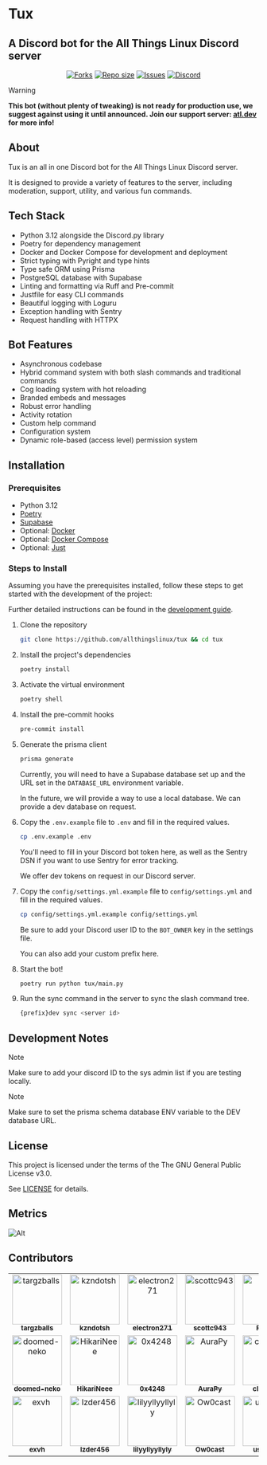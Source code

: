 # Tux

## A Discord bot for the All Things Linux Discord server

<div align="center">
    <p align="center">
        <a href="https://github.com/allthingslinux/tux/forks">
            <img alt="Forks" src="https://img.shields.io/github/commit-activity/m/allthingslinux/tux?style=for-the-badge&logo=git&color=EBA0AC&logoColor=EBA0AC&labelColor=302D41"></a>
        <a href="https://github.com/allthingslinux/tux">
            <img alt="Repo size" src="https://img.shields.io/github/repo-size/allthingslinux/tux?style=for-the-badge&logo=github&color=FAB387&logoColor=FAB387&labelColor=302D41"/></a>
        <a href="https://github.com/allthingslinux/tux/issues">
            <img alt="Issues" src="https://img.shields.io/github/issues/allthingslinux/tux?style=for-the-badge&logo=githubactions&color=F9E2AF&logoColor=F9E2AF&labelColor=302D41"></a>
        <a href="https://discord.gg/linux">
            <img alt="Discord" src="https://img.shields.io/discord/1172245377395728464?style=for-the-badge&logo=discord&color=B4BEFE&logoColor=B4BEFE&labelColor=302D41"></a>
    </p>
</div>

> [!WARNING]
**This bot (without plenty of tweaking) is not ready for production use, we suggest against using it until announced. Join our support server: [atl.dev](https://discord.gg/gpmSjcjQxg) for more info!**

## About

Tux is an all in one Discord bot for the All Things Linux Discord server.

It is designed to provide a variety of features to the server, including moderation, support, utility, and various fun commands.

## Tech Stack

- Python 3.12 alongside the Discord.py library
- Poetry for dependency management
- Docker and Docker Compose for development and deployment
- Strict typing with Pyright and type hints
- Type safe ORM using Prisma
- PostgreSQL database with Supabase
- Linting and formatting via Ruff and Pre-commit
- Justfile for easy CLI commands
- Beautiful logging with Loguru
- Exception handling with Sentry
- Request handling with HTTPX

## Bot Features

- Asynchronous codebase
- Hybrid command system with both slash commands and traditional commands
- Cog loading system with hot reloading
- Branded embeds and messages
- Robust error handling
- Activity rotation
- Custom help command
- Configuration system
- Dynamic role-based (access level) permission system

## Installation

### Prerequisites

- Python 3.12
- [Poetry](https://python-poetry.org/docs/)
- [Supabase](https://supabase.io/)
- Optional: [Docker](https://docs.docker.com/get-docker/)
- Optional: [Docker Compose](https://docs.docker.com/compose/install/)
- Optional: [Just](https://github.com/casey/just/)

### Steps to Install

Assuming you have the prerequisites installed, follow these steps to get started with the development of the project:

Further detailed instructions can be found in the [development guide](docs/development.md).

1. Clone the repository

   ```bash
   git clone https://github.com/allthingslinux/tux && cd tux
   ```

2. Install the project's dependencies

    ```bash
    poetry install
    ```

3. Activate the virtual environment

    ```bash
    poetry shell
    ```

4. Install the pre-commit hooks

    ```bash
    pre-commit install
    ```

5. Generate the prisma client

    ```bash
    prisma generate
    ```

    Currently, you will need to have a Supabase database set up and the URL set in the `DATABASE_URL` environment variable.

    In the future, we will provide a way to use a local database. We can provide a dev database on request.

6. Copy the `.env.example` file to `.env` and fill in the required values.

    ```bash
    cp .env.example .env
    ```

    You'll need to fill in your Discord bot token here, as well as the Sentry DSN if you want to use Sentry for error tracking.

    We offer dev tokens on request in our Discord server.

7. Copy the `config/settings.yml.example` file to `config/settings.yml` and fill in the required values.

    ```bash
    cp config/settings.yml.example config/settings.yml
    ```

    Be sure to add your Discord user ID to the `BOT_OWNER` key in the settings file.

    You can also add your custom prefix here.

8. Start the bot!

    ```bash
    poetry run python tux/main.py
    ```

9. Run the sync command in the server to sync the slash command tree.

   ```bash
   {prefix}dev sync <server id>
   ```

## Development Notes

> [!NOTE]
Make sure to add your discord ID to the sys admin list if you are testing locally.

> [!NOTE]
Make sure to set the prisma schema database ENV variable to the DEV database URL.

## License

This project is licensed under the terms of the The GNU General Public License v3.0.

See [LICENSE](LICENSE.md) for details.

## Metrics

![Alt](https://repobeats.axiom.co/api/embed/b988ba04401b7c68edf9def00f5132cd2a7f3735.svg "Repobeats analytics image")

## Contributors

<!-- readme: collaborators,contributors -start -->
<table>
	<tbody>
		<tr>
            <td align="center">
                <a href="https://github.com/targzballs">
                    <img src="https://avatars.githubusercontent.com/u/102343489?v=4" width="100;" alt="targzballs"/>
                    <br />
                    <sub><b>targzballs</b></sub>
                </a>
            </td>
            <td align="center">
                <a href="https://github.com/kzndotsh">
                    <img src="https://avatars.githubusercontent.com/u/94737187?v=4" width="100;" alt="kzndotsh"/>
                    <br />
                    <sub><b>kzndotsh</b></sub>
                </a>
            </td>
            <td align="center">
                <a href="https://github.com/electron271">
                    <img src="https://avatars.githubusercontent.com/u/66094410?v=4" width="100;" alt="electron271"/>
                    <br />
                    <sub><b>electron271</b></sub>
                </a>
            </td>
            <td align="center">
                <a href="https://github.com/scottc943">
                    <img src="https://avatars.githubusercontent.com/u/80804614?v=4" width="100;" alt="scottc943"/>
                    <br />
                    <sub><b>scottc943</b></sub>
                </a>
            </td>
            <td align="center">
                <a href="https://github.com/FluxC0">
                    <img src="https://avatars.githubusercontent.com/u/86841460?v=4" width="100;" alt="FluxC0"/>
                    <br />
                    <sub><b>FluxC0</b></sub>
                </a>
            </td>
            <td align="center">
                <a href="https://github.com/Atmois">
                    <img src="https://avatars.githubusercontent.com/u/130537361?v=4" width="100;" alt="Atmois"/>
                    <br />
                    <sub><b>Atmois</b></sub>
                </a>
            </td>
            <td align="center">
                <a href="https://github.com/ExploitDemon">
                    <img src="https://avatars.githubusercontent.com/u/75138914?v=4" width="100;" alt="ExploitDemon"/>
                    <br />
                    <sub><b>ExploitDemon</b></sub>
                </a>
            </td>
            <td align="center">
                <a href="https://github.com/jwe66">
                    <img src="https://avatars.githubusercontent.com/u/142009905?v=4" width="100;" alt="jwe66"/>
                    <br />
                    <sub><b>jwe66</b></sub>
                </a>
            </td>
		</tr>
		<tr>
            <td align="center">
                <a href="https://github.com/doomed-neko">
                    <img src="https://avatars.githubusercontent.com/u/79870712?v=4" width="100;" alt="doomed-neko"/>
                    <br />
                    <sub><b>doomed-neko</b></sub>
                </a>
            </td>
            <td align="center">
                <a href="https://github.com/HikariNeee">
                    <img src="https://avatars.githubusercontent.com/u/162735312?v=4" width="100;" alt="HikariNeee"/>
                    <br />
                    <sub><b>HikariNeee</b></sub>
                </a>
            </td>
            <td align="center">
                <a href="https://github.com/0x4248">
                    <img src="https://avatars.githubusercontent.com/u/60709927?v=4" width="100;" alt="0x4248"/>
                    <br />
                    <sub><b>0x4248</b></sub>
                </a>
            </td>
            <td align="center">
                <a href="https://github.com/AuraPy">
                    <img src="https://avatars.githubusercontent.com/u/119633142?v=4" width="100;" alt="AuraPy"/>
                    <br />
                    <sub><b>AuraPy</b></sub>
                </a>
            </td>
            <td align="center">
                <a href="https://github.com/clonidine">
                    <img src="https://avatars.githubusercontent.com/u/86500701?v=4" width="100;" alt="clonidine"/>
                    <br />
                    <sub><b>clonidine</b></sub>
                </a>
            </td>
            <td align="center">
                <a href="https://github.com/exhq">
                    <img src="https://avatars.githubusercontent.com/u/91651232?v=4" width="100;" alt="exhq"/>
                    <br />
                    <sub><b>exhq</b></sub>
                </a>
            </td>
            <td align="center">
                <a href="https://github.com/CapnRyna">
                    <img src="https://avatars.githubusercontent.com/u/100812735?v=4" width="100;" alt="CapnRyna"/>
                    <br />
                    <sub><b>CapnRyna</b></sub>
                </a>
            </td>
            <td align="center">
                <a href="https://github.com/wlinator">
                    <img src="https://avatars.githubusercontent.com/u/75494059?v=4" width="100;" alt="wlinator"/>
                    <br />
                    <sub><b>wlinator</b></sub>
                </a>
            </td>
		</tr>
		<tr>
            <td align="center">
                <a href="https://github.com/exvh">
                    <img src="https://avatars.githubusercontent.com/u/87952523?v=4" width="100;" alt="exvh"/>
                    <br />
                    <sub><b>exvh</b></sub>
                </a>
            </td>
            <td align="center">
                <a href="https://github.com/Izder456">
                    <img src="https://avatars.githubusercontent.com/u/16585414?v=4" width="100;" alt="Izder456"/>
                    <br />
                    <sub><b>Izder456</b></sub>
                </a>
            </td>
            <td align="center">
                <a href="https://github.com/lilyyllyyllyly">
                    <img src="https://avatars.githubusercontent.com/u/111468091?v=4" width="100;" alt="lilyyllyyllyly"/>
                    <br />
                    <sub><b>lilyyllyyllyly</b></sub>
                </a>
            </td>
            <td align="center">
                <a href="https://github.com/Ow0cast">
                    <img src="https://avatars.githubusercontent.com/u/57546895?v=4" width="100;" alt="Ow0cast"/>
                    <br />
                    <sub><b>Ow0cast</b></sub>
                </a>
            </td>
            <td align="center">
                <a href="https://github.com/userbyte">
                    <img src="https://avatars.githubusercontent.com/u/42632711?v=4" width="100;" alt="userbyte"/>
                    <br />
                    <sub><b>userbyte</b></sub>
                </a>
            </td>
            <td align="center">
                <a href="https://github.com/soupyfx">
                    <img src="https://avatars.githubusercontent.com/u/69642699?v=4" width="100;" alt="soupyfx"/>
                    <br />
                    <sub><b>soupyfx</b></sub>
                </a>
            </td>
            <td align="center">
                <a href="https://github.com/Bikoil">
                    <img src="https://avatars.githubusercontent.com/u/139659047?v=4" width="100;" alt="Bikoil"/>
                    <br />
                    <sub><b>Bikoil</b></sub>
                </a>
            </td>
            <td align="center">
                <a href="https://github.com/thecaprisun">
                    <img src="https://avatars.githubusercontent.com/u/156376854?v=4" width="100;" alt="thecaprisun"/>
                    <br />
                    <sub><b>thecaprisun</b></sub>
                </a>
            </td>
		</tr>
	<tbody>
</table>
<!-- readme: collaborators,contributors -end -->